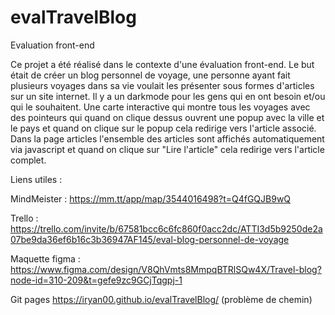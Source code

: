# evalTravelBlog
Evaluation front-end

Ce projet a été réalisé dans le contexte d'une évaluation front-end.
Le but était de créer un blog personnel de voyage, une personne ayant fait plusieurs voyages dans sa vie voulait les présenter sous formes d'articles sur un site internet.
Il y a un darkmode pour les gens qui en ont besoin et/ou qui le souhaitent.
Une carte interactive qui montre tous les voyages avec des pointeurs qui quand on clique dessus ouvrent une popup avec la ville et le pays et quand on clique sur le popup cela redirige vers l'article associé.
Dans la page articles l'ensemble des articles sont affichés automatiquement via javascript et quand on clique sur "Lire l'article" cela redirige vers l'article complet.

Liens utiles :

MindMeister : https://mm.tt/app/map/3544016498?t=Q4fGQJB9wQ

Trello : https://trello.com/invite/b/67581bcc6c6fc860f0acc2dc/ATTI3d5b9250de2a07be9da36ef6b16c3b36947AF145/eval-blog-personnel-de-voyage

Maquette figma : https://www.figma.com/design/V8QhVmts8MmpqBTRlSQw4X/Travel-blog?node-id=310-209&t=gefe9zc9GCjTqgpj-1

Git pages https://iryan00.github.io/evalTravelBlog/ (problème de chemin)
